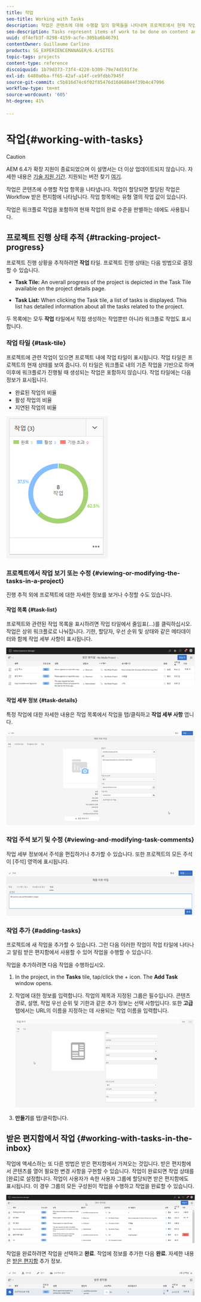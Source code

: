 ```yaml
---
title: 작업
seo-title: Working with Tasks
description: 작업은 콘텐츠에 대해 수행할 일의 항목들을 나타내며 프로젝트에서 현재 작업의 완료 수준을 판별하는 데 사용됩니다
seo-description: Tasks represent items of work to be done on content and are used in projects to determine the level of completeness of current tasks
uuid: df4efb3f-8298-4159-acfe-305ba6b46791
contentOwner: Guillaume Carlino
products: SG_EXPERIENCEMANAGER/6.4/SITES
topic-tags: projects
content-type: reference
discoiquuid: 1b79d373-73f4-4228-b309-79e74d191f3e
exl-id: 6480a0ba-ff65-42af-a14f-ce9fdbb7945f
source-git-commit: c5b816d74c6f02f85476d16868844f39b4c47996
workflow-type: tm+mt
source-wordcount: '605'
ht-degree: 41%

---
```


# 작업{#working-with-tasks}

>[!CAUTION]
>
>AEM 6.4가 확장 지원이 종료되었으며 이 설명서는 더 이상 업데이트되지 않습니다. 자세한 내용은 [기술 지원 기간](https://helpx.adobe.com/kr/support/programs/eol-matrix.html). 지원되는 버전 찾기 [여기](https://experienceleague.adobe.com/docs/).

작업은 콘텐츠에 수행할 작업 항목을 나타냅니다. 작업이 할당되면 할당된 작업은 Workflow 받은 편지함에 나타납니다. 작업 항목에는 유형 열의 작업 값이 있습니다.

작업은 워크플로 작업을 포함하여 현재 작업의 완료 수준을 판별하는 데에도 사용됩니다.

## 프로젝트 진행 상태 추적 {#tracking-project-progress}

프로젝트 진행 상황을 추적하려면 **작업** 타일. 프로젝트 진행 상태는 다음 방법으로 결정할 수 있습니다.

* **Task Tile:** An overall progress of the project is depicted in the Task Tile available on the project details page.

* **Task List:** When clicking the Task tile, a list of tasks is displayed. This list has detailed information about all the tasks related to the project.

두 목록에는 모두 **작업** 타일에서 직접 생성하는 작업뿐만 아니라 워크플로 작업도 표시합니다.

### 작업 타일 {#task-tile}

프로젝트에 관련 작업이 있으면 프로젝트 내에 작업 타일이 표시됩니다. 작업 타일은 프로젝트의 현재 상태를 보여 줍니다. 이 타일은 워크플로 내의 기존 작업을 기반으로 하며 이후에 워크플로가 진행될 때 생성되는 작업은 포함하지 않습니다. 작업 타일에는 다음 정보가 표시됩니다.

* 완료된 작업의 비율
* 활성 작업의 비율
* 지연된 작업의 비율

![chlimage_1-98](assets/chlimage_1-98.png)

### 프로젝트에서 작업 보기 또는 수정 {#viewing-or-modifying-the-tasks-in-a-project}

진행 추적 외에 프로젝트에 대한 자세한 정보를 보거나 수정할 수도 있습니다.

#### 작업 목록 {#task-list}

프로젝트와 관련된 작업 목록을 표시하려면 작업 타일에서 줄임표(...)를 클릭하십시오. 작업은 상위 워크플로로 나눠집니다. 기한, 할당자, 우선 순위 및 상태와 같은 메타데이터와 함께 작업 세부 사항이 표시됩니다.

![chlimage_1-99](assets/chlimage_1-99.png)

#### 작업 세부 정보 {#task-details}

특정 작업에 대한 자세한 내용은 작업 목록에서 작업을 탭/클릭하고 **작업 세부 사항** 엽니다.

![chlimage_1-100](assets/chlimage_1-100.png)

### 작업 주석 보기 및 수정 {#viewing-and-modifying-task-comments}

작업 세부 정보에서 주석을 편집하거나 추가할 수 있습니다. 또한 프로젝트의 모든 주석이 [주석] 영역에 표시됩니다.

![chlimage_1-101](assets/chlimage_1-101.png)

### 작업 추가 {#adding-tasks}

프로젝트에 새 작업을 추가할 수 있습니다. 그런 다음 이러한 작업이 작업 타일에 나타나고 알림 받은 편지함에서 사용할 수 있어 작업을 수행할 수 있습니다.

작업을 추가하려면 다음 작업을 수행하십시오.

1. In the project, in the **Tasks** tile, tap/click the + icon. The **Add Task** window opens.
1. 작업에 대한 정보를 입력합니다. 작업의 제목과 지정된 그룹은 필수입니다. 콘텐츠 경로, 설명, 작업 우선 순위 및 기한과 같은 추가 정보는 선택 사항입니다. 또한 **고급** 탭에서는 URL의 이름을 지정하는 데 사용되는 작업 이름을 입력합니다.

   ![chlimage_1-102](assets/chlimage_1-102.png)

1. **만들기**&#x200B;를 탭/클릭합니다.

## 받은 편지함에서 작업 {#working-with-tasks-in-the-inbox}

작업에 액세스하는 또 다른 방법은 받은 편지함에서 가져오는 것입니다. 받은 편지함에서 콘텐츠를 열어 필요한 변경 사항을 구현할 수 있습니다. 작업이 완료되면 작업 상태를 [완료]로 설정합니다. 작업이 사용자가 속한 사용자 그룹에 할당되면 받은 편지함에도 표시됩니다. 이 경우 그룹의 모든 구성원이 작업을 수행하고 작업을 완료할 수 있습니다.

![chlimage_1-103](assets/chlimage_1-103.png)

작업을 완료하려면 작업을 선택하고 **완료**. 작업에 정보를 추가한 다음 **완료**. 자세한 내용은 [받은 편지함](/help/sites-authoring/inbox.md) 추가 정보.

![chlimage_1-104](assets/chlimage_1-104.png)
